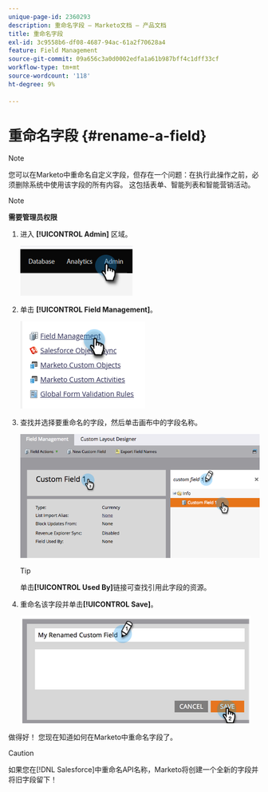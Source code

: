 ```yaml
---
unique-page-id: 2360293
description: 重命名字段 — Marketo文档 — 产品文档
title: 重命名字段
exl-id: 3c9558b6-df08-4687-94ac-61a2f70628a4
feature: Field Management
source-git-commit: 09a656c3a0d0002edfa1a61b987bff4c1dff33cf
workflow-type: tm+mt
source-wordcount: '118'
ht-degree: 9%

---
```


# 重命名字段 {#rename-a-field}

>[!NOTE]
>
>您可以在Marketo中重命名自定义字段，但存在一个问题：在执行此操作之前，必须删除系统中使用该字段的所有内容。 这包括表单、智能列表和智能营销活动。

>[!NOTE]
>
>**需要管理员权限**

1. 进入 **[!UICONTROL Admin]** 区域。

   ![](assets/rename-a-field-1.png)

1. 单击 **[!UICONTROL Field Management]**。

   ![](assets/rename-a-field-2.png)

1. 查找并选择要重命名的字段，然后单击画布中的字段名称。

   ![](assets/rename-a-field-3.png)

   >[!TIP]
   >
   >单击&#x200B;**[!UICONTROL Used By]**&#x200B;链接可查找引用此字段的资源。

1. 重命名该字段并单击&#x200B;**[!UICONTROL Save]**。

   ![](assets/rename-a-field-4.png)

做得好！ 您现在知道如何在Marketo中重命名字段了。

>[!CAUTION]
>
>如果您在[!DNL Salesforce]中重命名API名称，Marketo将创建一个全新的字段并将旧字段留下！
